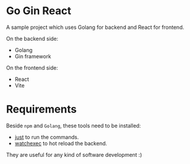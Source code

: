 # Go Gin React

A sample project which uses Golang for backend and React for frontend.


On the backend side:

- Golang
- Gin framework


On the frontend side:

- React
- Vite


# Requirements

Beside `npm` and `Golang`, these tools need to be installed:

- [just](https://github.com/casey/just) to run the commands.
- [watchexec](https://github.com/watchexec/watchexec) to hot reload the backend.


They are useful for any kind of software development :)
